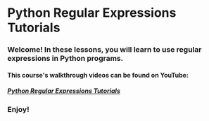 # Python Regular Expressions Tutorials

### Welcome! In these lessons, you will learn to use regular expressions in Python programs.

#### This course's walkthrough videos can be found on YouTube:

##### [Python Regular Expressions Tutorials](https://www.youtube.com/playlist?list=PLzo7LopEoRYWDXe_tHhrKLgECXmKyuRqQ)

### Enjoy!
